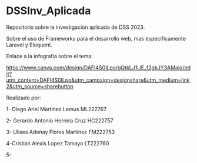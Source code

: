 # DSSInv_Aplicada
Repositorio sobre la investigacion aplicada de DSS 2023. 

Sobre el uso de Frameworks para el desarrollo web, mas especificamente Laravel y Eloquent.

Enlace a la infografia sobre el tema:

https://www.canva.com/design/DAFI4S0lLpo/gQtkLJ1UE_f2gkJY3AMajg/edit?utm_content=DAFI4S0lLpo&utm_campaign=designshare&utm_medium=link2&utm_source=sharebutton

Realizado por:

1- Diego Ariel Martinez Lemus ML222767

2- Gerardo Antonio Herrera Cruz HC222757

3- Ulises Adonay Flores Martínez FM222753

4-Cristian Alexis Lopez Tamayo LT222760

5-
